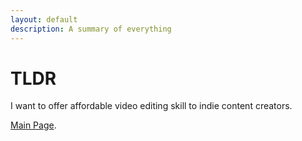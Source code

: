 ```yaml
---
layout: default
description: A summary of everything
---
```


# TLDR

I want to offer affordable video editing skill to indie content creators.

[Main Page](./index.html).
